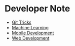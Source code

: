 # Developer Note

* [Git Tricks](./git-tricks/README.md)
* [Machine Learning](./machine-learning/README.md)
* [Mobile Development](./mobile-development/README.md)
* [Web Development](./web-development/README.md)